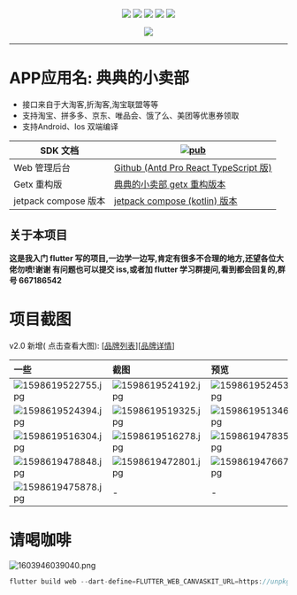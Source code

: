 <p align="center">
    <a href="https://jq.qq.com/?_wv=1027&k=Z0AHodXB"><img src="https://badgen.net/badge/QQ%E7%BE%A4/667186542/pink" /></a>
    <a href="https://itbug.shop"><img src="https://badgen.net/badge/%E5%85%B8%E5%85%B8%E7%9A%84%E5%B0%8F%E5%8D%96%E9%83%A8/v2.1.0/red" /></a>
    <a href="https://flutter.dev/docs/get-started/install/windows"><img src="https://badgen.net/badge/flutter/v2.10.4/red" /></a>
    <a href="https://github.com/mdddj/flutter_simple_shop/stargazers"><img src="https://badgen.net/github/stars/mdddj/flutter_simple_shop" /></a>
    <a href="https://github.com/mdddj/flutter_simple_shop/network/members"><img src="https://badgen.net/github/forks/mdddj/flutter_simple_shop" /></a>
</>

<p align="center">
    <img src="https://static.saintic.com/picbed/huang/2020/12/14/1607875349615.png">
</p>

---

[//]: # (app 可视化后台管理:https://github.com/mdddj/ddxmb-admin)

# APP应用名: 典典的小卖部

- 接口来自于大淘客,折淘客,淘宝联盟等等
- 支持淘宝、拼多多、京东、唯品会、饿了么、美团等优惠券领取
- 支持Android、Ios 双端编译

| SDK 文档             | [![pub](https://badgen.net/pub/v/dd_taoke_sdk)](https://pub.dev/packages/dd_taoke_sdk) |
| -------------------- | -------------------------------------------------------------------------------------- |
| Web 管理后台         | [Github (Antd Pro React TypeScript 版)](https://github.com/mdddj/ddxmb-admin)          |
| Getx 重构版          | [典典的小卖部 getx 重构版本](https://github.com/mdddj/simple_shop_v2)                  |
| jetpack compose 版本 | [jetpack compose (kotlin) 版本](https://github.com/mdddj/dd_simple_shop_jetpack)       |

[//]: # ()
[//]: # (我的一些小插件 &#40;空安全支持&#41;)

[//]: # ()
[//]: # (| 网络监测工具                      | [![pub]&#40;https://badgen.net/pub/v/flutter_network_connection&#41;]&#40;https://pub.dev/packages/flutter_network_connection&#41;   |)

[//]: # (| --------------------------------- | -------------------------------------------------------------------------------------------------------------------- |)

[//]: # (| 扫码枪 Spp 模式获取数据           | [![pub]&#40;https://badgen.net/pub/v/scanner_gun&#41;]&#40;https://pub.dev/packages/scanner_gun&#41;                                 |)

[//]: # (| 息屏显示方法封装                  | [![pub]&#40;https://badgen.net/pub/v/flutter_lifecycle_by_resume&#41;]&#40;https://pub.dev/packages/flutter_lifecycle_by_resume&#41; |)

[//]: # (| 商米手持 pda 端扫描数据获取插件   | [![pub]&#40;https://badgen.net/pub/v/sm_scan&#41;]&#40;https://pub.dev/packages/sm_scan&#41;                                         |)

[//]: # (| 新大陆手持 pda 端扫描数据获取插件 | [![pub]&#40;https://badgen.net/pub/v/xindalu_scan_flutter&#41;]&#40;https://pub.dev/packages/xindalu_scan_flutter&#41;               |)

## 关于本项目

**这是我入门 flutter 写的项目,一边学一边写,肯定有很多不合理的地方,还望各位大佬勿喷!谢谢 有问题也可以提交 iss,或者加 flutter 学习群提问,看到都会回复的,群号 667186542**


[//]: # (## 注意)

[//]: # ()
[//]: # (启动前需要创建一个数字签名,如何配置请看[官方文档]&#40;https://flutter.cn/docs/deployment/android&#41;)

[//]: # (**没有`key.jks`文件极有可能启动不起来**)
[//]: # ()
[//]: # (## apk 文件)

[//]: # ()
[//]: # (加群在群文件找到典典的小卖部.apk 下载&#40;旧版本&#41;)

# 项目截图

v2.0 新增(
点击查看大图): [[品牌列表](https://static.saintic.com/picbed/huang/2020/12/13/1607873908351.jpg)][[品牌详情](https://static.saintic.com/picbed/huang/2020/12/13/1607873911435.jpg)]

| 一些                                                                                       | 截图                                                                                       | 预览                                                                                       |
| :----------------------------------------------------------------------------------------- | :----------------------------------------------------------------------------------------- | :----------------------------------------------------------------------------------------- |
| ![1598619522755.jpg](https://static.saintic.com/picbed/huang/2020/08/28/1598619522755.jpg) | ![1598619524192.jpg](https://static.saintic.com/picbed/huang/2020/08/28/1598619524192.jpg) | ![1598619524535.jpg](https://static.saintic.com/picbed/huang/2020/08/28/1598619524535.jpg) |
| ![1598619524394.jpg](https://static.saintic.com/picbed/huang/2020/08/28/1598619524394.jpg) | ![1598619519325.jpg](https://static.saintic.com/picbed/huang/2020/08/28/1598619519325.jpg) | ![1598619513469.jpg](https://static.saintic.com/picbed/huang/2020/08/28/1598619513469.jpg) |
| ![1598619516304.jpg](https://static.saintic.com/picbed/huang/2020/08/28/1598619516304.jpg) | ![1598619516278.jpg](https://static.saintic.com/picbed/huang/2020/08/28/1598619516278.jpg) | ![1598619478353.jpg](https://static.saintic.com/picbed/huang/2020/08/28/1598619478353.jpg) |
| ![1598619478848.jpg](https://static.saintic.com/picbed/huang/2020/08/28/1598619478848.jpg) | ![1598619472801.jpg](https://static.saintic.com/picbed/huang/2020/08/28/1598619472801.jpg) | ![1598619476671.jpg](https://static.saintic.com/picbed/huang/2020/08/28/1598619476671.jpg) |
| ![1598619475878.jpg](https://static.saintic.com/picbed/huang/2020/08/28/1598619475878.jpg) | -                                                                                          | -                                                                                          |

# 请喝咖啡

![1603946039040.png](https://static.saintic.com/picbed/huang/2020/10/29/1603946039040.png)

```dart
flutter build web --dart-define=FLUTTER_WEB_CANVASKIT_URL=https://unpkg.zhimg.com/canvaskit-wasm@0.24.0/bin/
```
